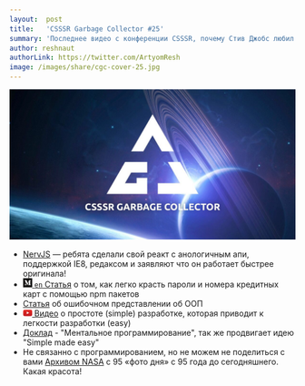 ```yaml
---
layout:  post
title:   'CSSSR Garbage Collector #25'
summary: 'Последнее видео с конференции CSSSR, почему Стив Джобс любил шрифты и другие интересные материалы из наших чатов'
author: reshnaut
authorLink: https://twitter.com/ArtyomResh
image: /images/share/cgc-cover-25.jpg
---
```


[github]: /images/icons/github.png
[medium]: /images/icons/medium.png
[yt]: /images/icons/youtube.png

![CSSSR Garbage Collector](/images/share/cgc-cover-25.jpg)

- [NervJS](https://github.com/NervJS/nerv) — ребята сделали свой реакт с анологичным апи, поддержкой IE8, редаксом и заявляют что он работает быстрее оригинала!
- [![medium] `en` Статья](https://hackernoon.com/im-harvesting-credit-card-numbers-and-passwords-from-your-site-here-s-how-9a8cb347c5b5) о том, как легко красть пароли и номера кредитных карт с помощью npm пакетов
- [Статья](http://vasily.polovnyov.ru/posts/poodr-1.html) об ошибочном представлении об ООП
- [![yt] Видео](https://www.youtube.com/watch?v=b-Eq4YV4uwc&t=2s) о простоте (simple) разработке, которая приводит к легкости разработки (easy)
- [Доклад](https://devconf.ru/ru/offers/328) - "Ментальное программирование", так же продвигает идею "Simple made easy"
- Не связанно с программированием, но не можем не поделиться с вами [Архивом NASA](https://apod.nasa.gov/apod/archivepix.html) с 95 «фото дня» с 95 года до сегодняшнего. Какая красота! 
